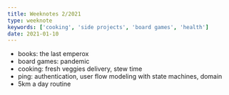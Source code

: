 ```yaml
---
title: Weeknotes 2/2021
type: weeknote
keywords: ['cooking', 'side projects', 'board games', 'health']
date: 2021-01-10
---
```


- books: the last emperox
- board games: pandemic
- cooking: fresh veggies delivery, stew time
- ping: authentication, user flow modeling with state machines, domain
- 5km a day routine
